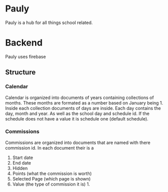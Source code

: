 # Pauly
Pauly is a hub for all things school related.
# Backend
Pauly uses firebase
## Structure 
### Calendar
Calendar is organized into documents of years containing collections of months. These months are formated as a number based on January being 1. Inside each collection documents of days are inside. Each day contains the day, month and year. As well as the school day and schedule id. If the schedule does not have a value it is schedule one (default schedule).
### Commissions
Commissions are organized into documents that are named with there commission id. In each document their is a
1. Start date
2. End date
3. Hidden
4. Points (what the commission is worth)
5. Selected Page (which page is shown)
6. Value (the type of commission it is)
      1. 



